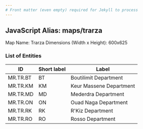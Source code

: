 ```yaml
---
# Front matter (even empty) required for Jekyll to process
---
```


## JavaScript Alias: maps/trarza

Map Name: Trarza
Dimensions (Width x Height): 600x625

### List of Entities

| ID       | Short label | Label                   |
| -------- | ----------- | ----------------------- |
| MR.TR.BT | BT          | Boutilimit Department   |
| MR.TR.KM | KM          | Keur Massene Department |
| MR.TR.MD | MD          | Mederdra Department     |
| MR.TR.ON | ON          | Ouad Naga Department    |
| MR.TR.RK | RK          | R'Kiz Department        |
| MR.TR.RO | RO          | Rosso Department        |

